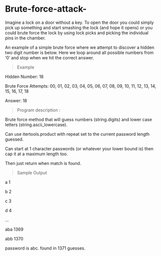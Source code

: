 # Brute-force-attack-

Imagine a lock on a door without a key. To open the door you could simply pick up something and start smashing the lock (and hope it opens)
or you could brute force the lock by using lock picks and picking the individual pins in the chamber.

An example of a simple brute force where we attempt to discover a hidden two digit number is below. Here we loop around all possible 
numbers from ‘0’ and stop when we hit the correct answer.

> Example

Hidden Number: 18

Brute Force Attempts: 00, 01, 02, 03, 04, 05, 06, 07, 08, 09, 10, 11, 12, 13, 14, 15, 16, 17, 18

Answer: 18

> Program description :

Brute force method that will guess numbers (string.digits) and lower case letters (string.ascii_lowercase). 

Can use itertools.product with repeat set to the current password length guessed.

Can start at 1 character passwords (or whatever your lower bound is) then cap it at a maximum length too. 

Then just return when match is found.

> Sample Output

a 1

b 2

c 3

d 4

...

aba 1369

abb 1370

password is abc. found in 1371 guesses.
